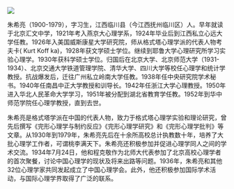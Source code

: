 ![](https://s2.loli.net/2022/08/31/gfdOQhXzV2pIZYn.png)

朱希亮（1900-1979），字习生，江西临川县（今江西抚州临川区）人。早年就读于北京汇文中学，1921年考入燕京大心理学系，1924年毕业后到江西私立心远大学任教。1926年入美国威斯康星大学研究院，师从格式塔心理学派的代表人物考夫卡( Kurt Koff ka)，1928年获文学硕士学位。继续到耶鲁大学心理研究所学习实验心理学。1930年获科学硕士学位。归国后在北京大学、北京师范大学（1931-1934）、北京交通大学铁道管理学院、清华大学、四川大学等校任心理学和统计学教授。抗战爆发后，迁往广州私立岭南大学任教。1938年任中央研究院学术秘书。1940年任南昌中正大学教授和训导长。1942年任浙江大学心理教授。1950年进入华北人民革命大学学习，1951年被分配到湖北省教育学任教。1952年到华中师范学院任心理学教授，直到去世。

朱希亮是格式塔学派在中国的代表人物，致力于格式塔心理学实验和理论研究，曾先后撰写《完形心理学与制约反应》《完形心理学研究》和《完形心理学批判》等文章。从1930年到1979年，朱希亮先后在十余所高校总计执教数十年，培养了大批心理学工作者，可谓桃李满天下。朱希亮还积极参加并促进心理学同人之间的学术交流。1934年7月24日，他和程克敬作为北师大代表参加了北京高校心理学者的首次聚餐，讨论中国心理学的现状及将来出路等问题。1936年，朱希亮和其他32位心理学家共同发起成立了中国心理学会。此外，他还积极参加国际学术活动，与国际心理学界取得了广泛的联系。